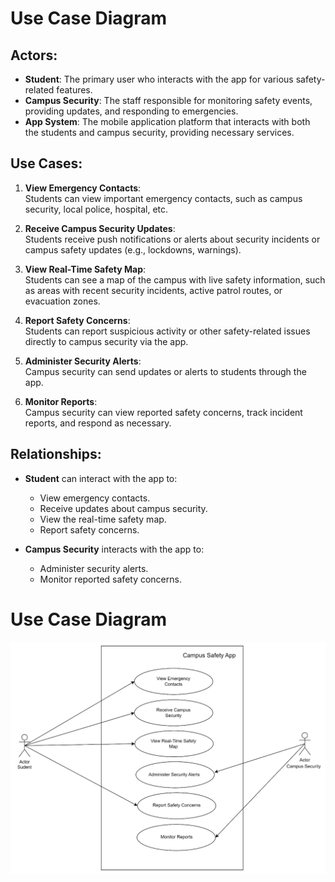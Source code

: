 # Use Case Diagram

## Actors:

- **Student**: The primary user who interacts with the app for various safety-related features.
- **Campus Security**: The staff responsible for monitoring safety events, providing updates, and responding to emergencies.
- **App System**: The mobile application platform that interacts with both the students and campus security, providing necessary services.

## Use Cases:

1. **View Emergency Contacts**:  
   Students can view important emergency contacts, such as campus security, local police, hospital, etc.

2. **Receive Campus Security Updates**:  
   Students receive push notifications or alerts about security incidents or campus safety updates (e.g., lockdowns, warnings).

3. **View Real-Time Safety Map**:  
   Students can see a map of the campus with live safety information, such as areas with recent security incidents, active patrol routes, or evacuation zones.

4. **Report Safety Concerns**:  
   Students can report suspicious activity or other safety-related issues directly to campus security via the app.

5. **Administer Security Alerts**:  
   Campus security can send updates or alerts to students through the app.

6. **Monitor Reports**:  
   Campus security can view reported safety concerns, track incident reports, and respond as necessary.

## Relationships:

- **Student** can interact with the app to:

  - View emergency contacts.
  - Receive updates about campus security.
  - View the real-time safety map.
  - Report safety concerns.

- **Campus Security** interacts with the app to:
  - Administer security alerts.
  - Monitor reported safety concerns.

# Use Case Diagram

![Use Case Diagram](usecase.png)
